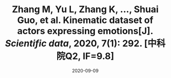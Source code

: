 ---
layout: post
title:  "Zhang M, Yu L, Zhang K, ..., Shuai Guo, et al. Kinematic dataset of actors expressing emotions[J]. <b><i>Scientific data</b></i>, 2020, 7(1): 292. [中科院Q2, IF=9.8]"
date:   2020-09-09
comments: true
clickable: false
categories: Journals
---